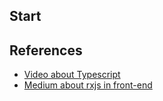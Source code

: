 
## Start

## References
- [Video about Typescript](https://www.youtube.com/watch?v=BwuLxPH8IDs)
- [Medium about rxjs in front-end](https://medium.com/codingthesmartway-com-blog/getting-started-with-rxjs-part-1-setting-up-the-development-environment-creating-observables-db76ce053725)